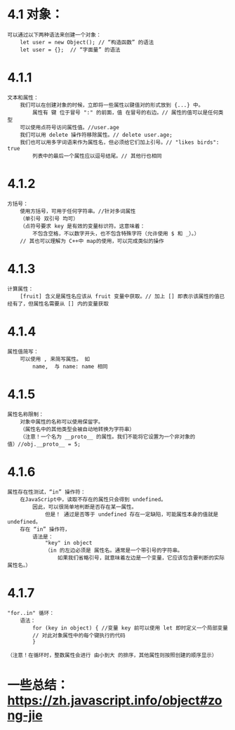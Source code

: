 # 4.1 对象：
    可以通过以下两种语法来创建一个对象：
        let user = new Object(); // “构造函数” 的语法
        let user = {};  // “字面量” 的语法
# 4.1.1
    文本和属性：    
        我们可以在创建对象的时候，立即将一些属性以键值对的形式放到 {...} 中。
            属性有 键 位于冒号 ":" 的前面，值 在冒号的右边。// 属性的值可以是任何类型
        可以使用点符号访问属性值。//user.age
        我们可以用 delete 操作符移除属性。// delete user.age;
        我们也可以用多字词语来作为属性名，但必须给它们加上引号。// "likes birds": true
            列表中的最后一个属性应以逗号结尾。// 其他行也相同
# 4.1.2
    方括号：
        使用方括号，可用于任何字符串。//针对多词属性
        （单引号 双引号 均可）
        （点符号要求 key 是有效的变量标识符。这意味着：
            不包含空格，不以数字开头，也不包含特殊字符（允许使用 $ 和 _）。）
        // 其也可以理解为 C++中 map的使用，可以完成类似的操作
# 4.1.3
    计算属性：
        [fruit] 含义是属性名应该从 fruit 变量中获取。// 加上 [] 即表示该属性的值已经有了，但属性名需要从 [] 内的变量获取
# 4.1.4
    属性值简写：
        可以使用 , 来简写属性。 如 
            name,  与 name: name 相同
# 4.1.5
    属性名称限制：  
        对象中属性的名称可以使用保留字。
        （属性名中的其他类型会被自动地转换为字符串）
        （注意！一个名为 __proto__ 的属性。我们不能将它设置为一个非对象的值）//obj.__proto__ = 5; 
# 4.1.6
    属性存在性测试，“in” 操作符：
        在JavaScript中，读取不存在的属性只会得到 undefined。
            因此，可以很简单地判断是否存在某一属性。
                但是！ 通过是否等于 undefined 存在一定缺陷，可能属性本身的值就是 undefined。
        存在 “in” 操作符，
            语法是：
                "key" in object
                （in 的左边必须是 属性名。通常是一个带引号的字符串。
                    如果我们省略引号，就意味着左边是一个变量，它应该包含要判断的实际属性名。）
# 4.1.7
    "for..in" 循环：    
        语法：
            for (key in object) { //变量 key 前可以使用 let 即时定义一个局部变量
            // 对此对象属性中的每个键执行的代码
            }
        （注意！在循环时，整数属性会进行 由小到大 的排序，其他属性则按照创建的顺序显示）
# 一些总结： https://zh.javascript.info/object#zong-jie
